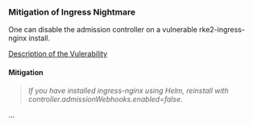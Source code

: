 ### Mitigation of Ingress Nightmare

One can disable the admission controller on a vulnerable rke2-ingress-nginx install.

[Description of the Vulerability](https://www.wiz.io/blog/ingress-nginx-kubernetes-vulnerabilities)

#### Mitigation

> _If you have installed ingress-nginx using Helm, reinstall with controller.admissionWebhooks.enabled=false._

...
